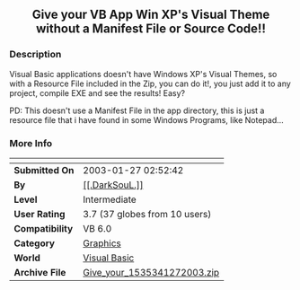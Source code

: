 ﻿<div align="center">

## Give your VB App Win XP's Visual Theme without a Manifest File or Source Code\!\!


</div>

### Description

Visual Basic applications doesn't have Windows XP's Visual Themes, so with a Resource File included in the Zip, you can do it!, you just add it to any project, compile EXE and see the results! Easy?

PD: This doesn't use a Manifest File in the app directory, this is just a resource file that i have found in some Windows Programs, like Notepad...
 
### More Info
 


<span>             |<span>
---                |---
**Submitted On**   |2003-01-27 02:52:42
**By**             |[\[\[\.DarkSouL\.\]\]](https://github.com/Planet-Source-Code/PSCIndex/blob/master/ByAuthor/darksoul.md)
**Level**          |Intermediate
**User Rating**    |3.7 (37 globes from 10 users)
**Compatibility**  |VB 6\.0
**Category**       |[Graphics](https://github.com/Planet-Source-Code/PSCIndex/blob/master/ByCategory/graphics__1-46.md)
**World**          |[Visual Basic](https://github.com/Planet-Source-Code/PSCIndex/blob/master/ByWorld/visual-basic.md)
**Archive File**   |[Give\_your\_1535341272003\.zip](https://github.com/Planet-Source-Code/darksoul-give-your-vb-app-win-xp-s-visual-theme-without-a-manifest-file-or-source-code__1-42729/archive/master.zip)








